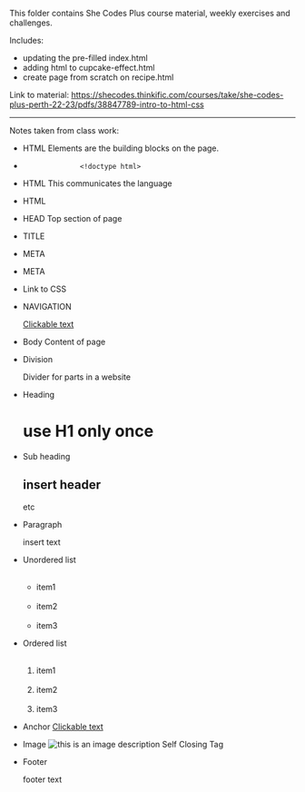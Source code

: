 This folder contains She Codes Plus course material, weekly exercises and challenges. 

Includes:
- updating the pre-filled index.html
- adding html to cupcake-effect.html
- create page from scratch on recipe.html

Link to material:
https://shecodes.thinkific.com/courses/take/she-codes-plus-perth-22-23/pdfs/38847789-intro-to-html-css

__________________________________________________________

Notes taken from class work:

- HTML Elements are the building blocks on the page.

-                   <!doctype html>
- HTML              <html> This communicates the language </html> 
- HTML              <html lang="en"></html>
- HEAD              <head> Top section of page </head>
- TITLE             <title> Insert tab title </title>
- META              <meta name="description" content="similar / same as title">
- META              <meta name="author" content="She Codes">
- Link to CSS       <link rel="stylesheet" href="styles.css">
- NAVIGATION        <nav><a href="insert link">Clickable text</a><nav>
- Body              <body>Content of page</body>
- Division          <div>Divider for parts in a website</div>
- Heading           <h1>use H1 only once</h1>
- Sub heading       <h2>insert header</h2> etc
- Paragraph         <p>insert text<p>

- Unordered list    <ul>    
                        <li>item1</li>    
                        <li>item2</li>    
                        <li>item3</li>
                    </ul>
- Ordered list      <ol>    
                        <li>item1</li>    
                        <li>item2</li>    
                        <li>item3</li>
                    </ol>

- Anchor            <a href="insert link">Clickable text</a>
- Image             <img src="insert" alt="this is an image description"> Self Closing Tag
- Footer            <footer> footer text </footer>

